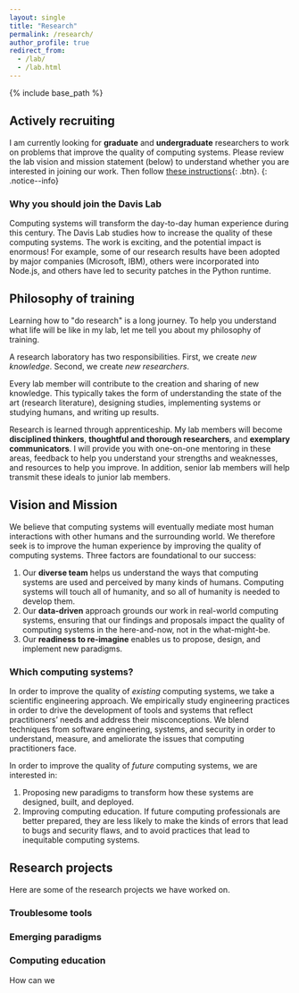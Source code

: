 ```yaml
---
layout: single
title: "Research"
permalink: /research/
author_profile: true
redirect_from: 
  - /lab/
  - /lab.html
---
```


{% include base_path %}

## Actively recruiting

I am currently looking for **graduate** and **undergraduate** researchers to work on problems that improve the quality of computing systems. Please review the lab vision and mission statement (below) to understand whether you are interested in joining our work. Then follow [these instructions](../join-lab){: .btn}.
{: .notice--info}

### Why you should join the Davis Lab

Computing systems will transform the day-to-day human experience during this century. The Davis Lab studies how to increase the quality of these computing systems. The work is exciting, and the potential impact is enormous! For example, some of our research results have been adopted by major companies (Microsoft, IBM), others were incorporated into Node.js, and others have led to security patches in the Python runtime.

## Philosophy of training

Learning how to "do research" is a long journey. To help you understand what life will be like in my lab, let me tell you about my philosophy of training.

A research laboratory has two responsibilities.
  First, we create *new knowledge*.
  Second, we create *new researchers*.

Every lab member will contribute to the creation and sharing of new knowledge. This typically takes the form of understanding the state of the art (research literature), designing studies, implementing systems or studying humans, and writing up results.

Research is learned through apprenticeship.
  My lab members will become
    **disciplined thinkers**,
    **thoughtful and thorough researchers**,
    and
    **exemplary communicators**.
  I will provide you with
    one-on-one mentoring in these areas,
    feedback to help you understand your strengths and weaknesses,
    and
    resources to help you improve. In addition, senior lab members will help transmit these ideals to junior lab members.

## Vision and Mission

We believe that computing systems will eventually mediate most human interactions with other humans and the surrounding world.
We therefore seek is to improve the human experience by improving the quality of computing systems.
Three factors are foundational to our success:

1. Our **diverse team** helps us understand the ways that computing systems are used and perceived by many kinds of humans. Computing systems will touch all of humanity, and so all of humanity is needed to develop them.
2. Our **data-driven** approach grounds our work in real-world computing systems, ensuring that our findings and proposals impact the quality of computing systems in the here-and-now, not in the what-might-be.
3. Our **readiness to re-imagine** enables us to propose, design, and implement new paradigms.

### Which computing systems?

In order to improve the quality of *existing* computing systems, we take a scientific engineering approach. We empirically study engineering practices in order to drive the development of tools and systems that reflect practitioners’ needs and address their misconceptions. We blend techniques from software engineering, systems, and security in order to understand, measure, and ameliorate the issues that computing practitioners face.

In order to improve the quality of *future* computing systems, we are interested in:

1. Proposing new paradigms to transform how these systems are designed, built, and deployed.
2. Improving computing education. If future computing professionals are better prepared, they are less likely to make the kinds of errors that lead to bugs and security flaws, and to avoid practices that lead to inequitable computing systems.

## Research projects

Here are some of the research projects we have worked on.

### Troublesome tools

### Emerging paradigms

### Computing education

How can we